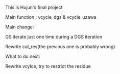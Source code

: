 This is Hujun's final project

Main function : vcycle_dgs & vcycle_uzawa

Main change:

GS iterate just one time during a DGS iteration

Rewrite cal_res(the previous one is probably wrong)

What to do next:

Rewrite vcylce, try to restrict the residue